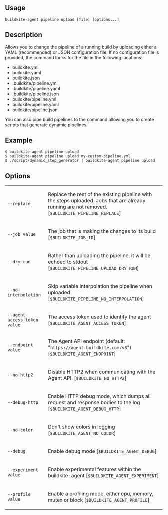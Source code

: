 <!--
  _____   ____    _   _  ____ _______   ______ _____ _____ _______ 
 |  __ \ / __ \  | \ | |/ __ \__   __| |  ____|  __ \_   _|__   __|
 | |  | | |  | | |  \| | |  | | | |    | |__  | |  | || |    | |   
 | |  | | |  | | | . ` | |  | | | |    |  __| | |  | || |    | |   
 | |__| | |__| | | |\  | |__| | | |    | |____| |__| || |_   | |   
 |_____/ \____/  |_| \_|\____/  |_|    |______|_____/_____|  |_|   

This file is auto-generated by script/update-agent-help.sh, please update the
agent CLI help in https://github.com/buildkite/agent and run the generation
script.

-->

## Usage

`buildkite-agent pipeline upload [file] [options...]`

## Description

Allows you to change the pipeline of a running build by uploading either a
YAML (recommended) or JSON configuration file. If no configuration file is
provided, the command looks for the file in the following locations:

- buildkite.yml
- buildkite.yaml
- buildkite.json
- .buildkite/pipeline.yml
- .buildkite/pipeline.yaml
- .buildkite/pipeline.json
- buildkite/pipeline.yml
- buildkite/pipeline.yaml
- buildkite/pipeline.json

You can also pipe build pipelines to the command allowing you to create
scripts that generate dynamic pipelines.

## Example

    $ buildkite-agent pipeline upload
    $ buildkite-agent pipeline upload my-custom-pipeline.yml
    $ ./script/dynamic_step_generator | buildkite-agent pipeline upload

## Options

<table>
<tr><td><code>--replace</code></td><td><p>Replace the rest of the existing pipeline with the steps uploaded. Jobs that are already running are not removed. [<code>$BUILDKITE_PIPELINE_REPLACE</code>]</p></td>
<tr><td><code>--job value</code></td><td><p>The job that is making the changes to its build [<code>$BUILDKITE_JOB_ID</code>]</p></td>
<tr><td><code>--dry-run</code></td><td><p>Rather than uploading the pipeline, it will be echoed to stdout [<code>$BUILDKITE_PIPELINE_UPLOAD_DRY_RUN</code>]</p></td>
<tr><td><code>--no-interpolation</code></td><td><p>Skip variable interpolation the pipeline when uploaded [<code>$BUILDKITE_PIPELINE_NO_INTERPOLATION</code>]</p></td>
<tr><td><code>--agent-access-token value</code></td><td><p>The access token used to identify the agent [<code>$BUILDKITE_AGENT_ACCESS_TOKEN</code>]</p></td>
<tr><td><code>--endpoint value</code></td><td><p>The Agent API endpoint (default: "<code>https://agent.buildkite.com/v3</code>") [<code>$BUILDKITE_AGENT_ENDPOINT</code>]</p></td>
<tr><td><code>--no-http2</code></td><td><p>Disable HTTP2 when communicating with the Agent API. [<code>$BUILDKITE_NO_HTTP2</code>]</p></td>
<tr><td><code>--debug-http</code></td><td><p>Enable HTTP debug mode, which dumps all request and response bodies to the log [<code>$BUILDKITE_AGENT_DEBUG_HTTP</code>]</p></td>
<tr><td><code>--no-color</code></td><td><p>Don't show colors in logging [<code>$BUILDKITE_AGENT_NO_COLOR</code>]</p></td>
<tr><td><code>--debug</code></td><td><p>Enable debug mode [<code>$BUILDKITE_AGENT_DEBUG</code>]</p></td>
<tr><td><code>--experiment value</code></td><td><p>Enable experimental features within the buildkite-agent [<code>$BUILDKITE_AGENT_EXPERIMENT</code>]</p></td>
<tr><td><code>--profile value</code></td><td><p>Enable a profiling mode, either cpu, memory, mutex or block [<code>$BUILDKITE_AGENT_PROFILE</code>]</p></td>
</table>
